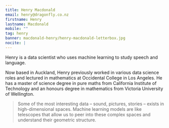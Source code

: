 ```yaml
---
title: Henry Macdonald
email: henry@dragonfly.co.nz
firstname: Henry
lastname: Macdonald
mobile: ""
tag: henry
banner: macdonald-henry/henry-macdonald-letterbox.jpg
nocite: |
---
```


Henry is a data scientist who uses machine learning to study speech and language.

<!--more-->

Now based in Auckland, Henry previously worked in various data science roles and lectured in mathematics at Occidental College in Los Angeles. He has a master of science degree in pure maths from California Institute of Technology and an honours degree in mathematics from Victoria University of Wellington.

> Some of the most interesting data – sound, pictures, stories – exists in high-dimensional spaces. Machine learning models are like telescopes that allow us to peer into these complex spaces and understand their geometric structure.
